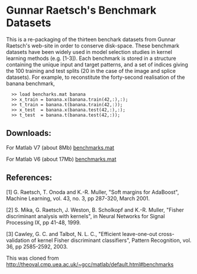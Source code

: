# Gunnar Raetsch's Benchmark Datasets

This is a re-packaging of the thirteen benchark datasets from Gunnar Raetsch's web-site in order to conserve disk-space. These benchmark datasets have been widely used in model selection studies in kernel learning methods (e.g. [1-3]). Each benchmark is stored in a structure containing the unique input and target patterns, and a set of indices giving the 100 training and test splits (20 in the case of the image and splice datasets). For example, to reconstitute the forty-second realisation of the banana benchmark,

      >> load bencharks.mat banana
      >> x_train = banana.x(banana.train(42,:),:);
      >> t_train = banana.t(banana.train(42,:));
      >> x_test  = banana.x(banana.test(42,:),:);
      >> t_test  = banana.t(banana.test(42,:));

## Downloads:

For Matlab V7 (about 8Mb) 
[benchmarks.mat](../blob/master/benchmarks.mat)

For Matlab V6 (about 17Mb) 
[benchmarks.mat](../blob/master/benchmarks_v6.mat)


## References:

[1]	G. Raetsch, T. Onoda and K.-R. Muller, "Soft margins for AdaBoost", Machine Learning, vol. 43, no. 3, pp 287-320, March 2001.

[2]	S. Mika, G. Raetsch, J. Weston, B. Scholkopf and K.-R. Muller, "Fisher discriminant analysis with kernels", in Neural Networks for Signal Processing IX, pp 41-48, 1999.

[3]	Cawley, G. C. and Talbot, N. L. C., "Efficient leave-one-out cross-validation of kernel Fisher discriminant classifiers", Pattern Recognition, vol. 36, pp 2585-2592, 2003.

This was cloned from http://theoval.cmp.uea.ac.uk/~gcc/matlab/default.html#benchmarks  
